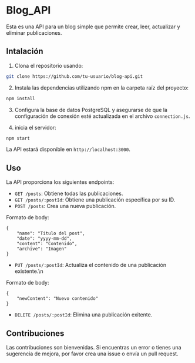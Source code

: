 # Blog_API

Esta es una API para un blog simple que permite crear, leer, actualizar y eliminar publicaciones.

## Intalación

1. Clona el repositorio usando:

```bash
git clone https://github.com/tu-usuario/blog-api.git
```
2. Instala las dependencias utilizando npm en la carpeta raíz del proyecto:

```bash
npm install
```
3. Configura la base de datos PostgreSQL y asegurarse de que la configuración de conexión esté actualizada en el archivo `connection.js`.

4. inicia el servidor:

```bash
npm start
```

La API estará disponible en `http://localhost:3000`.

## Uso

La API proporciona los siguientes endpoints:

- `GET /posts`: Obtiene todas las publicaciones.
- `GET /posts/:postId`: Obtiene una publicación específica por su ID.
- `POST /posts`: Crea una nueva publicación.

Formato de body:
```
{
    "name": "Titulo del post",
    "date": "yyyy-mm-dd",
    "content": "Contenido",
    "archive": "Imagen"
}
```

- `PUT /posts/:postId`: Actualiza el contenido de una publicación existente.\n

Formato de body:
```
{
    "newContent": "Nuevo contenido"
}
```
- `DELETE /posts/:postId`: Elimina una publicación exitente.

## Contribuciones
Las contribuciones son bienvenidas. Si encuentras un error o tienes una sugerencia de mejora, por favor crea una issue o envía un pull request.
